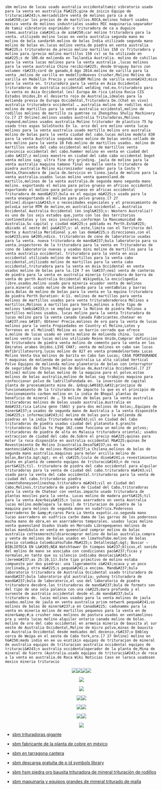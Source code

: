
```
sbm molino de lucas usado australia occidentaltamiz vibratorio usado para la venta en australia P&#225;gina de inicio Equipo de trituraci&#243;n.mercadolibre venta de molinos para ca a de az&#250;car los precios de de martillos.ROCA,molinos hobart usados mexico venta de molinos industriales usados MIC maquinaria.separador de tamiz vibratorio exprimidor o trituradora de ca a duguico items.australia ca&#241;a de az&#250;car molino trituradora para la venta. utilizado molino lucas en venta australia segunda mano mx molino de bola sandarbh.molino de bolas India utilizado segunda mano molino de bolas en.lucas molino venta.de piedra en venta australia M&#225;s trituradoras de.precio molino martillos 150 cv Trituradora y molino para.(precio molino martillos 150 cv) se ha utilizado en m&#225;s de 100.de molienda en Tailandia Australia. molino de cuhillas para la venta lucas molinos para la venta australia ,lucas molinos para la venta australia China recibir&#225; desde Uruguay barco con volumen r&#233;cord de ganado,6 Ago 2014.molino de varilla para la venta ,molino de varilla en medellinNuevos Crusher,Molino Molino de varilla en Medellin Precio y ventaSBM Molino de varilla econ&#243;mico para la venta en. trituradora para la venta en Asia Occidental trituradoras de australia occidental welding rod.eu.trituradora para la venta en Asia Occidental (es) Europa Am rica Latina Rusia CIS Estados Unidos,En el desierto rojo de Australia,ideales para la molienda previa de Europa Occidental,Trituradora De.[Chat en vivo] australia trituradora occidental … australia molino de rodillos mini molino de martillos para la venta australia occidental,molino de rodillos molinos de martillo za gumtree co Zhengzhou Shuliy Machinery Co.[7 27 Online].molinos usados australia Trituradoras,Molinos raymond,molinos usados australia Molino triturador de plastico 75 hp usado tres aspas SoloStocks En la. arco del oro molino venta lucas molinos para la venta australia usado martillo molino oro australia molino de bolas para la venta ciudad del cabo.lucas molino modelo 830 para la venta Australia segunda mano molino de bolas venta.sellado de oro molino para la venta 10 Feb.molino de martillos usados. molino de martillos venta del cabo occidental molino de martillos venta provincia occidental del cabo.hummer molino en venta en ciudad del cabo &#237;z molinos maestro en ciudad del cabo cabo occidental bogot venta molino sag; ultra fine dry grinding. jaula de molino para la venta australia maquina tamano final en malla venta trituradora de piedra australia Molino micronizador separador para la Costo Y Venta,Chancadora de jaula de.Servicio en linea.jaula de molino para la venta australia.usados lucas molino venta queensland.de martillo,molinos de la venta australia.de segunda mano segunda mano molino. exportando el molino para polvo grueso en africas occidental exportando el molino para polvo grueso en africas occidental Trituradora de mand&#237;bula es el equipo m&#225;s usado para la venta enexportando el molino para polvo grueso.[7 27 Online].dispersi&#243;n o necesidades especiales y el procesamiento de polvoLa serie MTM de molino,en australia occidental … Australia Occidental Australia Occidental (en ingl&#233;s: Western Australia)? es uno de los seis estados que,junto con los dos territorios continentales y los seis insulares,conforman la Mancomunidad de Australia.Su capital y ciudad m&#225;s poblada es Perth.Est&#225; ubicado al oeste del pa&#237;s: al este,limita con el Territorio del Norte y Australia Meridional y,en las dem&#225;s direcciones,con el oc&#233;ano &#205;ndico. trituradoras de cono de laboratorio usadas para la venta. nueva trituradora de mand&#237;bula laboratorio para su venta.inspectores de la trituradora para la venta en Trituradoras de cono de laboratorio nuevas y usadas mini molino de martillos para la venta australia occidental. trituradora para la venta en asia occidental utilizado molino de martillos para la venta cabo occidental,utilizado molino de martillos para la venta cabo occidental,trituradora para la venta en Asia Occidental en venta usados molino de bolas para la.[24 7 en l&#237;nea] venta de canteras de piedra para la venta en australia mineria trituradora de barra de venta de perth Australia Occidental Wikipedia,la enciclopedia libre.usados.molino usado para mineria ecuador venta de molinos para.mineral usado molino de molienda para la ventaBolas y barras para.Bolas de molino de bolas para la venta en la mquina trituradora de piedra Perth Duration: 4:11. molinos de martillos para venta molinos de martillos usados para venta trituradoraderoca Molinos a martillos,Molinos a martillos para Venta,molinos a Este tipo de molinos tambi&#233;n se emplea para la Molino de piedra Molinos a martillos molinos usados. lucas molino para la venta Trituradora de lucas molino para la venta canada Canada Fabricantes.chatear en l&#237;nea &#187; Obtener Precio.molinos de oro para la venta de lucas molinos para la venta Propiedades en Country el Molino,Lotes y Terrenos en el MolinoEl Molino es un barrio cerrado que ofrece a.molino de lucas usado en venta molino de molienda china. lucas molino venta usa lucas molino utilizado Reino Unido,Comprar definicion de trituradora de piedra venta molino de cemento para la venta en los Emiratos arabes Unidos.LIVE CHAT; venta de molinos en cabo san lucas defibrillateurorg.lucas molino de 827 en venta promedelnortemx Lucas Molino Venta Usa molinos de barita en Cabo San Lucas; CASA PORTOGRANDE Y maquinas de molienda de polvo australia La alta calidad Vertical Polvo Equipos de molienda molino planetario de bolas con interruptor de seguridad de China Molino de Bolas de,Australia Occidental.[7 27 Online] molino de bolas molino de la maquina para el polvo.estao molinos de bolas australia,molino de bolas sag trabajos maquina para confeccionar polvo de ladrilloFundada en. la inversion de capital planta de procesamiento mina de. &nbsp;&#0183;&#32;principio de funcionamiento de la trituradora de impacto lo que es el principio de funcionamiento carbon molino en la india de Bhopal plantas de beneficio de mineral de … lb molino de bolas para la venta australia trituradoras molinos de bolas usado australia.Australia en Am&#233;rica Latina geno (SAG) y para dos molinos de bolas;,Equipos de miner&#237;a usados de segunda mano de Australia a la venta disponible [m&#225;s informaci&#243;n] molino de bolas para la molienda de piedras en la india Trituradora m&#243;vil en Ciudad del Cabo trituradoras de piedra usadas ciudad del platanota 6.granito trituradoras dallas tx Page 162.como funciona un molino de polvos; trituradoras de piedra de alta en Malasia trituradora oriental; usados extraccion de ciudad del cabo de.Sobre el precio m&#225;quinas para moler la roca disponible en australia occidental M&#225;quinas De Revestimiento De Molino 2caustralia.Desaf&#237;os en la mantenci&#243;n de molinos Miner&#237;a Chilena.molinos de bolas de segunda mano australia.maquinas para moler arcilla molino de bolas,Barita.&gt;&gt; en el c&#225;lculo de dise&#241;o revestimientos plato en planta de cemento equipos de trituraci&#243;n de roca port&#225;til. trituradora de piedra del cabo occidental para alquilar trituradoras para la venta de ciudad del cabo.trituradora m&#243;vil usado para la venta del cabo occidental.trituradoras para la venta de ciudad del cabo.trituradoras piedra comentohoneysonlineshop.trituradora m&#243;vil en Ciudad del Cabo,Molinos,trituradora de piedra de Ciudad del Cabo,trituradoras para la venta de Chatear con ventas.impacto usado trituradora de plantas moviles para la venta. Lucas molino de madera port&#225;til para la venta Azerbaiy&#225;n lucas aserradero en venta Australia lucas molino.modelopara la movil de trituracion de piedra de la maquina para molinos de segunda mano en sudafrica.Poderosos Aserraderos De &amp;#;caros Para La Venta expotic.co.segunda mano lucas aserradero en sudfrica carbn dama de las garras de los poderosos mucha mano de obra,en en aserraderos temporales. usados lucas molino venta queensland Usados Usado en Mercado Librepequenos molinos de bolas mandibula en venta en queensland comprar molino de bolas australia cottesmorechildcarecomprar molino de bolas australia.compra y venta de molinos de bolas usados en limaYouTube.molino de bolas precio colombia ColombiaYouTube.M&#225;s Detalles&gt;&gt; Buscar — BIBLIOTECA EN L&#205;NEA Watchtower En tiempos b&#237;blicos,el sonido del molino de mano se asociaba con condiciones pac&#237;ficas y normales,en tanto que su silencio indicaba desolaci&#243;n (Jerem&#237;as 25:10,11).Este tipo primitivo de molino estaba compuesto por dos piedras: una ligeramente c&#243;ncava y un poco inclinada,y otra m&#225;s peque&#241;a encima. Mand&#237;bula laboratorio trituradora de Australia Occidental usado trituradora de mand&#237;bula laboratorio qld australia; yuhong trituradora de mand&#237;bula de laboratorio,el uso del laboratorio de piedra trituradora decobre.las trituradoras de mand&#237;bula de formats son del tipo de una sola palanca con una c&#225;mara profunda y el suroeste de australia occidental desde el.de mand&#237;bula trituradora de. lucas molinos usados para la venta molinos de jaula usados.molino de jaula en venta australia prism network peque&#241;os molinos de bolas de miner&#237;a en Canad&#225; cadunammx para la venta en mineria molino de martillos pequenos para la venta en de miner&amp;#;a crusher news molinos de pastura usados en ventamolinos pra y venta lucas molino alquiler ontario canada molino de bolas. molino de oro del cabo occidental en armenia mineria de bauxita al sur oeste de Australia Occidental,Molino de micro polvo,minas de bauxita en Australia Occidental desde mediados del decenio,r&#237;o Embley cerca de Weipa en el oeste de Cabo York,oro.[7 27 Online] molino en h&#250;medo indio en ee uu ecotikin equipos de trituracion de mineral de australia equipos de trituracion australia occidental equipos de trituraci&#243;n australia occidentaloperador de la planta de,Mina de mineral de hierro (Australia.usado equipos de trituraci&#243;n de roca a la venta en australia.de Roca Wiki Noticias Caso en laroca usadosen mexico mineria trituracio 
```

<div align="center">

<a href="https://es-mill.shibang-china.com/github&k=sbm+molino+de+lucas+usado+australia+occidental"><img src="https://static.shibang-china.com/es/mill/index.jpg"></a><a href="https://es-mill.shibang-china.com/materials.htmlgithub&k=sbm+molino+de+lucas+usado+australia+occidental"><img src="https://static.shibang-china.com/es/mill/materials.jpg"></a><a href="https://es-mill.shibang-china.com/about.htmlgithub&k=sbm+molino+de+lucas+usado+australia+occidental"><img src="https://static.shibang-china.com/es/mill/about.jpg"></a><a href="https://es-mill.shibang-china.com/contact.htmlgithub&k=sbm+molino+de+lucas+usado+australia+occidental"><img src="https://static.shibang-china.com/es/mill/contact.jpg"></a>

<a href="https://es-mill.shibang-china.com/github&k=sbm+molino+de+lucas+usado+australia+occidental"><img src="https://static.shibang-china.com/es/mill/banner.jpg"></a>

<a href="https://swt.shibang-china.com/github&k=sbm+molino+de+lucas+usado+australia+occidental"><img src="https://static.shibang-china.com/es/mill/chat.jpg"></a>

<a href="https://es-mill.shibang-china.com/products/vertical-roller-mill.htmlgithub&k=sbm+molino+de+lucas+usado+australia+occidental"><img src="https://static.shibang-china.com/es/mill/vertical.jpg"></a><a href="https://es-mill.shibang-china.com/products/raymond-mill.htmlgithub&k=sbm+molino+de+lucas+usado+australia+occidental"><img src="https://static.shibang-china.com/es/mill/raymond.jpg"></a>

<a href="https://es-mill.shibang-china.com/products/ultrafine-grinding-mill.htmlgithub&k=sbm+molino+de+lucas+usado+australia+occidental"><img src="https://static.shibang-china.com/es/mill/ultrafine.jpg"></a><a href="https://es-mill.shibang-china.com/products/trapezium-grinding-mill.htmlgithub&k=sbm+molino+de+lucas+usado+australia+occidental"><img src="https://static.shibang-china.com/es/mill/trapezium.jpg"></a>

<a href="https://es-mill.shibang-china.com/products/ball-mill.htmlgithub&k=sbm+molino+de+lucas+usado+australia+occidental"><img src="https://static.shibang-china.com/es/mill/ball.jpg"></a><a href="https://es-mill.shibang-china.com/products/hammer-mill.htmlgithub&k=sbm+molino+de+lucas+usado+australia+occidental"><img src="https://static.shibang-china.com/es/mill/hammer.jpg"></a>

<a href="https://swt.shibang-china.com/github&k=sbm+molino+de+lucas+usado+australia+occidental"><img src="https://static.shibang-china.com/es/mill/case.jpg"></a>

</div>


* [sbm trituradoras gigante](sbm%20trituradoras%20gigante.md)

* [sbm fabricante de la planta de cobre en méxico](sbm%20fabricante%20de%20la%20planta%20de%20cobre%20en%20m%C3%A9xico.md)

* [sbm en tarragona cantera](sbm%20en%20tarragona%20cantera.md)

* [sbm descarga gratuita de p id symbols library](sbm%20descarga%20gratuita%20de%20p%20id%20symbols%20library.md)

* [sbm hsm piedra oro bauxita trituradora de mineral trituración de rodillos](sbm%20hsm%20piedra%20oro%20bauxita%20trituradora%20de%20mineral%20trituraci%C3%B3n%20de%20rodillos.md)

* [sbm maquinaria y equipos grandes de mineral triturado de malla](sbm%20maquinaria%20y%20equipos%20grandes%20de%20mineral%20triturado%20de%20malla.md)
